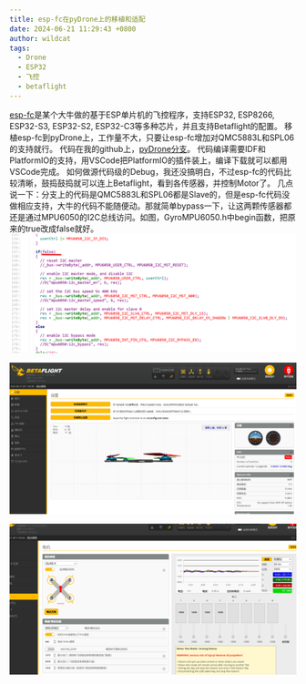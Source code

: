 ```yaml
---
title: esp-fc在pyDrone上的移植和适配
date: 2024-06-21 11:29:43 +0800
author: wildcat
tags:
  - Drone
  - ESP32
  - 飞控
  - betaflight
---
```

[esp-fc](https://github.com/rtlopez/esp-fc.git)是某个大牛做的基于ESP单片机的飞控程序，支持ESP32, ESP8266, ESP32-S3, ESP32-S2, ESP32-C3等多种芯片，并且支持Betaflight的配置。
移植esp-fc到pyDrone上，工作量不大，只要让esp-fc增加对QMC5883L和SPL06的支持就行。
代码在我的github上，[pyDrone分支](https://github.com/thomascatlee/esp-fc/tree/pyDrone)。
代码编译需要IDF和PlatformIO的支持，用VSCode把PlatformIO的插件装上，编译下载就可以都用VSCode完成。
如何做源代码级的Debug，我还没搞明白，不过esp-fc的代码比较清晰，鼓捣鼓捣就可以连上Betaflight，看到各传感器，并控制Motor了。
几点说一下：分支上的代码是QMC5883L和SPL06都是Slave的，但是esp-fc代码没做相应支持，大牛的代码不能随便动。那就简单bypass一下，让这两颗传感器都还是通过MPU6050的I2C总线访问。如图，GyroMPU6050.h中begin函数，把原来的true改成false就好。
![](esp-fc在pyDrone上的移植和适配.md_Attachments/Pasted%20image%2020240626173642.png)

![](esp-fc在pyDrone上的移植和适配.md_Attachments/Pasted%20image%2020240621112947.png)

![](esp-fc在pyDrone上的移植和适配.md_Attachments/Pasted%20image%2020240621113028.png)
